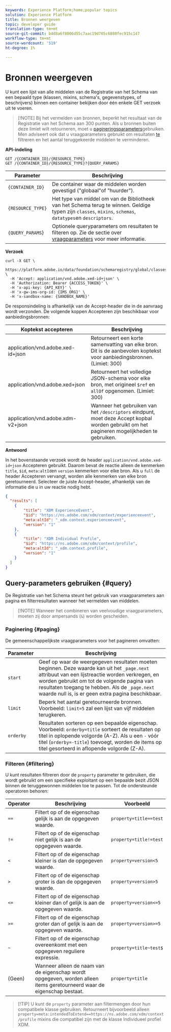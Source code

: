 ```yaml
---
keywords: Experience Platform;home;popular topics
solution: Experience Platform
title: Bronnen weergeven
topic: developer guide
translation-type: tm+mt
source-git-commit: b4d8a6f8006d55c7aac19d705c6880fec915c147
workflow-type: tm+mt
source-wordcount: '519'
ht-degree: 1%

---
```



# Bronnen weergeven

U kunt een lijst van alle middelen van de Registratie van het Schema van een bepaald type (klassen, mixins, schema&#39;s, gegevenstypes, of beschrijvers) binnen een container bekijken door één enkele GET verzoek uit te voeren.

>[!NOTE] Bij het vermelden van bronnen, beperkt het resultaat van de Registratie van het Schema aan 300 punten. Als u bronnen buiten deze limiet wilt retourneren, moet u [pagineringsparameters](#paging)gebruiken. Men adviseert ook dat u vraagparameters gebruikt om resultaten [te](#filtering) filtreren en het aantal teruggekeerde middelen te verminderen.

**API-indeling**

```http
GET /{CONTAINER_ID}/{RESOURCE_TYPE}
GET /{CONTAINER_ID}/{RESOURCE_TYPE}?{QUERY_PARAMS}
```

| Parameter | Beschrijving |
| --- | --- |
| `{CONTAINER_ID}` | De container waar de middelen worden gevestigd (&quot;globaal&quot;of &quot;huurder&quot;). |
| `{RESOURCE_TYPE}` | Het type van middel om van de Bibliotheek van het Schema terug te winnen. Geldige typen zijn `classes`, `mixins`, `schemas`, `datatypes`en `descriptors`. |
| `{QUERY_PARAMS`} | Optionele queryparameters om resultaten te filteren op. Zie de sectie over [vraagparameters](#query) voor meer informatie. |

**Verzoek**

```SHELL
curl -X GET \
  https://platform.adobe.io/data/foundation/schemaregistry/global/classes&limit=2 \
  -H 'Accept: application/vnd.adobe.xed-id+json' \
  -H 'Authorization: Bearer {ACCESS_TOKEN}' \
  -H 'x-api-key: {API_KEY}' \
  -H 'x-gw-ims-org-id: {IMS_ORG}' \
  -H 'x-sandbox-name: {SANDBOX_NAME}'
```

De responsindeling is afhankelijk van de Accept-header die in de aanvraag wordt verzonden. De volgende koppen Accepteren zijn beschikbaar voor aanbiedingsbronnen:

| Koptekst accepteren | Beschrijving |
| ------- | ------------ |
| application/vnd.adobe.xed-id+json | Retourneert een korte samenvatting van elke bron. Dit is de aanbevolen koptekst voor aanbiedingsbronnen. (Limiet: 300) |
| application/vnd.adobe.xed+json | Retourneert het volledige JSON-schema voor elke bron, met origineel `$ref` en `allOf` opgenomen. (Limiet: 300) |
| application/vnd.adobe.xdm-v2+json | Wanneer het gebruiken van het `/descriptors` eindpunt, moet deze Accept kopbal worden gebruikt om het pagineren mogelijkheden te gebruiken. |

**Antwoord**

In het bovenstaande verzoek wordt de header `application/vnd.adobe.xed-id+json` Accepteren gebruikt. Daarom bevat de reactie alleen de kenmerken `title`, `$id`, `meta:altId`en `version` kenmerken voor elke bron. Als u `full` de header Accepteren vervangt, worden alle kenmerken van elke bron geretourneerd. Selecteer de juiste Accept-header, afhankelijk van de informatie die u in uw reactie nodig hebt.

```JSON
{
  "results": [
    {
        "title": "XDM ExperienceEvent",
        "$id": "https://ns.adobe.com/xdm/context/experienceevent",
        "meta:altId": "_xdm.context.experienceevent",
        "version": "1"
    },
    {
        "title": "XDM Individual Profile",
        "$id": "https://ns.adobe.com/xdm/context/profile",
        "meta:altId": "_xdm.context.profile",
        "version": "1"
    }
  ]
}
```

## Query-parameters gebruiken {#query}

De Registratie van het Schema steunt het gebruik van vraagparameters aan pagina en filterresultaten wanneer het vermelden van middelen.

>[!NOTE] Wanneer het combineren van veelvoudige vraagparameters, moeten zij door ampersands (`&`) worden gescheiden.

### Paginering {#paging}

De gemeenschappelijkste vraagparameters voor het pagineren omvatten:

| Parameter | Beschrijving |
| --- | --- |
| `start` | Geef op waar de weergegeven resultaten moeten beginnen. Deze waarde kan uit het `_page.next` attribuut van een lijstreactie worden verkregen, en worden gebruikt om tot de volgende pagina van resultaten toegang te hebben. Als de `_page.next` waarde null is, is er geen extra pagina beschikbaar. |
| `limit` | Beperk het aantal geretourneerde bronnen. Voorbeeld: `limit=5` zal een lijst van vijf middelen terugkeren. |
| `orderby` | Resultaten sorteren op een bepaalde eigenschap. Voorbeeld: `orderby=title` sorteert de resultaten op titel in oplopende volgorde (A-Z). Als u een `-` vóór titel (`orderby=-title`) toevoegt, worden de items op titel gesorteerd in aflopende volgorde (Z-A). |

### Filteren {#filtering}

U kunt resultaten filtreren door de `property` parameter te gebruiken, die wordt gebruikt om een specifieke exploitant op een bepaalde bezit JSON binnen de teruggewonnen middelen toe te passen. Tot de ondersteunde operatoren behoren:

| Operator | Beschrijving | Voorbeeld |
| --- | --- | --- |
| `==` | Filtert op of de eigenschap gelijk is aan de opgegeven waarde. | `property=title==test` |
| `!=` | Filtert op of de eigenschap niet gelijk is aan de opgegeven waarde. | `property=title!=test` |
| `<` | Filtert op of de eigenschap kleiner is dan de opgegeven waarde. | `property=version<5` |
| `>` | Filtert op of de eigenschap groter is dan de opgegeven waarde. | `property=version>5` |
| `<=` | Filtert op of de eigenschap kleiner dan of gelijk is aan de opgegeven waarde. | `property=version<=5` |
| `>=` | Filtert op of de eigenschap groter dan of gelijk is aan de opgegeven waarde. | `property=version>=5` |
| `~` | Filtert op of de eigenschap overeenkomt met een opgegeven reguliere expressie. | `property=title~test$` |
| (Geen) | Wanneer alleen de naam van de eigenschap wordt opgegeven, worden alleen items geretourneerd waar de eigenschap bestaat. | `property=title` |

>[!TIP] U kunt de `property` parameter aan filtermengen door hun compatibele klasse gebruiken. Retourneert bijvoorbeeld alleen `property=meta:intendedToExtend==https://ns.adobe.com/xdm/context/profile` mixins die compatibel zijn met de klasse Individueel profiel XDM.
